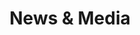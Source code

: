 ---
layout: page
title: "News & Media"
permalink: /news/
# include: snippets/form-contact.html
include: snippets/news.html
sharing: false
---